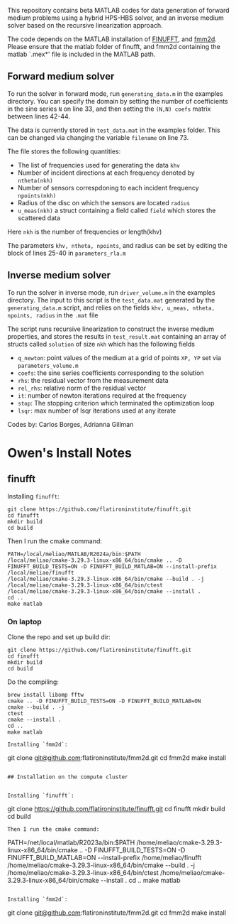This repository contains beta MATLAB codes for data generation of 
forward medium problems using a hybrid HPS-HBS solver, 
and an inverse medium solver based on the recursive linearization
approach. 

The code depends on the MATLAB installation of
[FINUFFT](https://github.com/flatironinstitute/finufft.git), and
[fmm2d](https://github.com/flatironinstitute/fmm2d.git). 
Please ensure that the matlab folder of finufft, and fmm2d containing the matlab `.mex*' 
file is included in the MATLAB path.

Forward medium solver
----------------------------
To run the solver in forward mode, run `generating_data.m` in
the examples directory. You can specify the domain by setting the number
of coefficients in the sine series `N` on line 33, and then setting the 
`(N,N) coefs` matrix between lines 42-44. 

The data is currently stored in `test_data.mat` in the examples folder.
This can be changed via changing the variable `filename` on line 73. 

The file stores the following quantities:
* The list of frequencies used for generating the data `khv`
* Number of incident directions at each frequency denoted by
  `ntheta(nkh)`
* Number of sensors correspdoning to each incident frequency
  `npoints(nkh)`
* Radius of the disc on which the sensors are located `radius`
* `u_meas(nkh)` a struct containing a field called `field` which
  stores the scattered data 

Here `nkh` is the number of frequencies or length(khv)

The parameters `khv, ntheta, npoints`, and radius can be set by editing
the block of lines 25-40 in `parameters_rla.m`


Inverse medium solver
----------------------------
To run the solver in inverse mode, run `driver_volume.m` in the examples
directory. The input to this script is the `test_data.mat` generated
by the `generating_data.m` script, and relies on the fields
`khv, u_meas, ntheta, npoints, radius` in the `.mat` file

The script runs recursive linearization to construct the inverse
medium properties, and stores the results in `test_result.mat`
containing an array of structs called `solution` of size `nkh`
which has the following fields

* `q_newton`: point values of the medium at a grid of points `XP, YP`
  set via `parameters_volume.m`
* `coefs`: the sine series coefficients corresponding to the solution
* `rhs`: the residual vector from the measurement data
* `rel_rhs`: relative norm of the residual vector
* `it`: number of newton iterations required at the frequency
* `stop`: The stopping criterion which terminated the optimization loop
* `lsqr`: max number of lsqr iterations used at any iterate


Codes by: Carlos Borges, Adrianna Gillman


# Owen's Install Notes

## finufft
Installing `finufft`:
```
git clone https://github.com/flatironinstitute/finufft.git
cd finufft
mkdir build
cd build
```
Then I run the cmake command:
```
PATH=/local/meliao/MATLAB/R2024a/bin:$PATH
/local/meliao/cmake-3.29.3-linux-x86_64/bin/cmake .. -D FINUFFT_BUILD_TESTS=ON -D FINUFFT_BUILD_MATLAB=ON --install-prefix /local/meliao/finufft 
/local/meliao/cmake-3.29.3-linux-x86_64/bin/cmake --build . -j
/local/meliao/cmake-3.29.3-linux-x86_64/bin/ctest
/local/meliao/cmake-3.29.3-linux-x86_64/bin/cmake --install .
cd ..
make matlab
```

### On laptop

Clone the repo and set up build dir:
```
git clone https://github.com/flatironinstitute/finufft.git
cd finufft
mkdir build
cd build
```
Do the compiling:
```
brew install libomp fftw
cmake .. -D FINUFFT_BUILD_TESTS=ON -D FINUFFT_BUILD_MATLAB=ON 
cmake --build . -j
ctest
cmake --install .
cd ..
make matlab

Installing `fmm2d`:
```
git clone git@github.com:flatironinstitute/fmm2d.git
cd fmm2d
make install
```

## Installation on the compute cluster


Installing `finufft`:
```
git clone https://github.com/flatironinstitute/finufft.git
cd finufft
mkdir build
cd build
```
Then I run the cmake command:
```
PATH=/net/local/matlab/R2023a/bin:$PATH
/home/meliao/cmake-3.29.3-linux-x86_64/bin/cmake .. -D FINUFFT_BUILD_TESTS=ON -D FINUFFT_BUILD_MATLAB=ON --install-prefix /home/meliao/finufft 
/home/meliao/cmake-3.29.3-linux-x86_64/bin/cmake --build . -j
/home/meliao/cmake-3.29.3-linux-x86_64/bin/ctest
/home/meliao/cmake-3.29.3-linux-x86_64/bin/cmake --install .
cd ..
make matlab
```

Installing `fmm2d`:
```
git clone git@github.com:flatironinstitute/fmm2d.git
cd fmm2d
make install
```